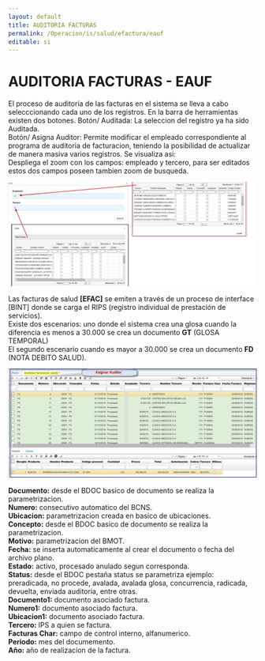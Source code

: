 ```yaml
---
layout: default
title: AUDITORIA FACTURAS
permalink: /Operacion/is/salud/efactura/eauf
editable: si
---
```


# AUDITORIA FACTURAS - EAUF  

El proceso de auditoria de las facturas en el sistema se lleva a cabo selecccionando cada uno de los registros. En la barra de herramientas existen dos botones.
Botón/  Auditada:  La seleccion del registro ya ha sido Auditada.  
Botón/ Asigna Auditor:  Permite modificar el empleado correspondiente al programa de auditoria de facturacion, teniendo  la posibilidad de actualizar de manera masiva varios registros. Se visualiza asi:  
Despliega el zoom con los campos: empleado y tercero, para ser editados estos dos campos poseen tambien zoom de busqueda.  

![](eauf2.png)  

Las facturas de salud **[EFAC]** se emiten a través de un proceso de interface [BINT] donde se carga el RIPS (registro individual de prestación de servicios).  
Existe dos escenarios: uno donde el sistema crea una glosa cuando la diferencia es menos a 30.000 se crea un documento **GT** (GLOSA TEMPORAL)  
El segundo escenario cuando es mayor a 30.000 se crea un documento **FD** (NOTA DEBITO SALUD).  


![](eauf3.png)  

**Documento:** desde el BDOC basico de documento se realiza la parametrizacion.  
**Numero:** consecutivo automatico del BCNS.  
**Ubicacion:** parametrizacion creada en basico de ubicaciones.  
**Concepto:** desde el BDOC basico de documento se realiza la parametrizacion.  
**Motivo:** parametrizacion del BMOT.  
**Fecha:** se inserta automaticamente al crear el documento o fecha del archivo plano.  
**Estado:** activo, procesado anulado segun corresponda.  
**Status:** desde el BDOC pestaña status se parametriza ejemplo: preradicada, no procede, avalada, avalada glosa, 			concurrencia, radicada, devuelta, enviada auditoria, entre otras.  
**Documento1:** documento asociado factura.  
**Numero1:** documento asociado factura.  
**Ubicacion1:** documento asociado factura.  
**Tercero:** IPS a quien se factura.  
**Facturas Char:** campo de control interno, alfanumerico.  
**Periodo:** mes del documemento.  
**Año:** año de realizacion de la factura.  









